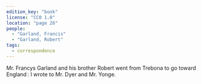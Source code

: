 ```yaml
---
edition_key: "book"
license: "CC0 1.0"
location: "page 26"
people:
  - "Garland, Francis"
  - "Garland, Robert"
tags:
  - correspondence
---
```

Mr. Francys Garland and his
brother Robert went from Trebona to go toward England : I wrote
to Mr. Dyer and Mr. Yonge.
